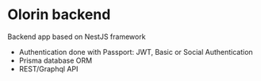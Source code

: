 # Olorin backend

Backend app based on NestJS framework

- Authentication done with Passport: JWT, Basic or Social Authentication
- Prisma database ORM
- REST/Graphql API
